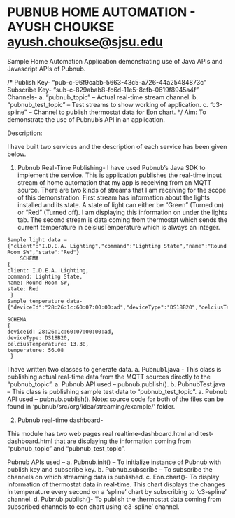 # PUBNUB HOME AUTOMATION - AYUSH CHOUKSE  ayush.choukse@sjsu.edu
Sample Home Automation Application demonstrating use of Java APIs and Javascript APIs of Pubnub.

/*
Publish Key-  	“pub-c-96f9cabb-5663-43c5-a726-44a25484873c”
Subscribe Key- 	“sub-c-829abab8-fc6d-11e5-8cfb-0619f8945a4f”
Channels- 
    a.  “pubnub_topic” –          Actual real-time stream channel.
    b.  “pubnub_test_topic” –     Test streams to show working of application.
    c.  “c3-spline” –             Channel to publish thermostat data for Eon chart.
*/
Aim: To demonstrate the use of Pubnub’s API in an application.

Description: 

I have built two services and the description of each service has been given below.

  1.	Pubnub Real-Time Publishing- 
  I have used Pubnub’s Java SDK to implement the service. This is application publishes the real-time input stream of home automation that my app is receiving from an MQTT source. There are two kinds of streams that I am receiving for the scope of this demonstration. First stream has information about the lights installed and its state. A state of light can either be “Green” (Turned on) or “Red” (Turned off). I am displaying this information on under the lights tab. The second stream is data coming from thermostat which sends the current temperature in celsiusTemperature which is always an integer.

    Sample light data – 
    {"client":"I.D.E.A. Lighting","command":"Lighting State","name":"Round Room SW","state":"Red"}
    	SCHEMA
    { 
    client: I.D.E.A. Lighting,
    command: Lighting State,
    name: Round Room SW,
    state: Red
     }
    Sample temperature data- 
    {"deviceId":"28:26:1c:60:07:00:00:ad","deviceType":"DS18B20","celciusTemperature":13.38,"temperature":56.08}
    
    SCHEMA
    { 
    deviceId: 28:26:1c:60:07:00:00:ad,
    deviceType: DS18B20,
    celciusTemperature: 13.38,
    temperature: 56.08
     }

I have written two classes to generate data. 
  a.	Pubnub1.java - This class is publishing actual real-time data from the MQTT sources directly to the “pubnub_topic”.
        a.	Pubnub API used – pubnub.publish().
  b.	PubnubTest.java – This class is publishing sample test data to “pubnub_test_topic”.
        a.	Pubnub API used – pubnub.publish().
Note: source code for both of the files can be found in ‘pubnub/src/org/idea/streaming/example/’ folder.

2.	Pubnub real-time dashboard-

  This module has two web pages real realtime-dashboard.html and test-dashboard.html that are displaying the information coming from “pubnub_topic” and “pubnub_test_topic”.

  Pubnub APIs used – 
    a.	Pubnub.init() – To initialize instance of Pubnub with publish key and subscribe key.
    b.	Pubnub.subscribe – To subscribe the channels on which streaming data is published.
    c.	Eon.chart()- To display information of thermostat data in real-time. This chart displays the changes in temperature every second on a ‘spline’ chart by subscribing to ‘c3-spline’ channel.
    d.	Pubnub.publish()- To publish the thermostat data coming from subscribed channels to eon chart using ‘c3-spline’ channel.
